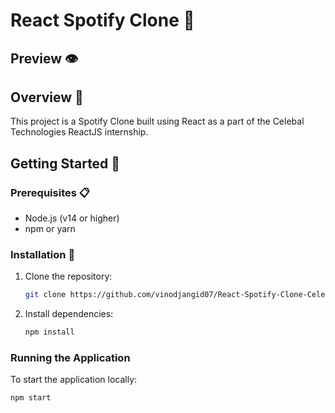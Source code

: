 # React Spotify Clone 🚀

## Preview 👁️


## Overview 🌟

This project is a Spotify Clone built using React as a part of the Celebal Technologies ReactJS internship.

## Getting Started 🚀

### Prerequisites 📋

- Node.js (v14 or higher)
- npm or yarn

### Installation 🔧

1. Clone the repository:

    ```sh
    git clone https://github.com/vinodjangid07/React-Spotify-Clone-CelebalTech.git
    ```

2. Install dependencies:

    ```sh
    npm install
    ```

### Running the Application

To start the application locally:

```sh
npm start
